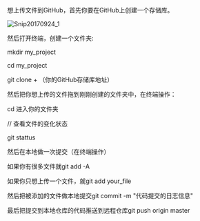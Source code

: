 想上传文件到GitHub，首先你要在GitHub上创建一个存储库。

![Snip20170924_1](/Users/lindeguang/Desktop/Snip20170924_1.png)

然后打开终端，创建一个文件夹:

mkdir my_project

cd my_project

git clone + （你的GitHub存储库地址）



然后把你想上传的文件拖到刚刚创建的文件夹中，在终端操作：

cd 进入你的文件夹

// 查看文件的变化状态

git stattus

然后在本地做一次提交（在终端操作）

如果你有很多文件就git add -A

如果你只想上传一个文件，就git add your_file

然后把被添加的文件做本地提交git commit -m "代码提交的日志信息"

最后把提交到本地仓库的代码推送到远程仓库git push origin master



